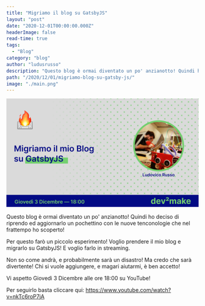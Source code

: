 ```yaml
---
title: "Migriamo il blog su GatsbyJS"
layout: "post"
date: "2020-12-01T00:00:00.000Z"
headerImage: false
read-time: true
tags:
  - "Blog"
category: "blog"
author: "ludusrusso"
description: "Questo blog è ormai diventato un po' anzianotto! Quindi ho deciso di riprendo ed aggiornarlo un pochettino con le nuove tenconologie che nel frattempo ho scoperto!"
path: "/2020/12/01/migriamo-blog-su-gatsby-js/"
image: "./main.png"
---
```


[![image](./main.png)](https://www.youtube.com/watch?v=nkTc6roP7jA)

Questo blog è ormai diventato un po' anzianotto!
Quindi ho deciso di riprendo ed aggiornarlo un pochettino con le nuove tenconologie che nel frattempo ho scoperto!

Per questo farò un piccolo esperimento!
Voglio prendere il mio blog e migrarlo su GatsbyJS! E voglio farlo in streaming.

Non so come andrà, e probabilmente sarà un disastro! Ma credo che sarà divertente! Chi si vuole aggiungere, e magari aiutarmi, è ben accetto!

Vi aspetto Giovedì 3 Dicembre alle ore 18:00 su YouTube!

Per seguirlo basta cliccare qui: https://www.youtube.com/watch?v=nkTc6roP7jA
